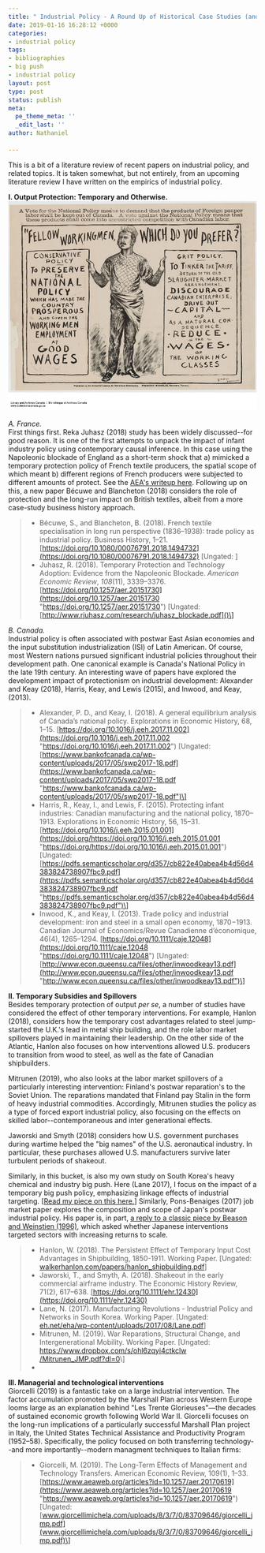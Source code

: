```yaml
---
title: " Industrial Policy - A Round Up of Historical Case Studies (and Beyond)"
date: 2019-01-16 16:28:12 +0000
categories:
- industrial policy
tags:
- bibliographies
- big push
- industrial policy
layout: post
type: post
status: publish
meta:
  pe_theme_meta: ''
  _edit_last: ''
author: Nathaniel

---
```

This is a bit of a literature review of recent papers on industrial policy, and related topics. It is taken somewhat, but not entirely, from an upcoming literature review I have written on the empirics of industrial policy.

**I. Output Protection: Temporary and Otherwise.**  
![](/uploads/2019/01/17/e010782410-v8.jpg)

_A. France._  
First things first. Reka Juhasz (2018) study has been widely discussed--for good reason. It is one of the first attempts to unpack the impact of infant industry policy using contemporary causal inference. In this case using the Napoleonic blockade of England as a short-term shock that a) mimicked a temporary protection policy of French textile producers, the spatial scope of which meant b) different regions of French producers were subjected to different amounts of protect. See the [AEA's writeup here](https://www.aeaweb.org/research/infant-industry-napoleonic-blockade). Following up on this, a new paper Bécuwe and Blancheton (2018) considers the role of protection and the long-run impact on British textiles, albeit from a more case-study business history approach.

> * Bécuwe, S., and Blancheton, B. (2018). French textile specialisation in long run perspective (1836–1938): trade policy as industrial policy. Business History, 1–21. [https://doi.org/10.1080/00076791.2018.1494732](https://doi.org/10.1080/00076791.2018.1494732) \[Ungated: \]
> * Juhasz, R. (2018). Temporary Protection and Technology Adoption: Evidence from the Napoleonic Blockade. _American Economic Review_, _108_(11), 3339–3376. [https://doi.org/10.1257/aer.20151730](https://doi.org/10.1257/aer.20151730 "https://doi.org/10.1257/aer.20151730") \[Ungated: [http://www.rjuhasz.com/research/juhasz_blockade.pdf]()\]

_B. Canada._  
Industrial policy is often associated with postwar East Asian economies and the input substitution industrialization (ISI) of Latin American. Of course, most Western nations pursued significant industrial policies throughout their development path. One canonical example is Canada's National Policy in the late 19th century. An interesting wave of papers have explored the development impact of protectionism on industrial development: Alexander and Keay (2018), Harris, Keay, and Lewis (2015), and Inwood, and Keay, (2013).

> * Alexander, P. D., and Keay, I. (2018). A general equilibrium analysis of Canada’s national policy. Explorations in Economic History, 68, 1–15. [https://doi.org/10.1016/j.eeh.2017.11.002](https://doi.org/10.1016/j.eeh.2017.11.002 "https://doi.org/10.1016/j.eeh.2017.11.002") \[Ungated: [https://www.bankofcanada.ca/wp-content/uploads/2017/05/swp2017-18.pdf](https://www.bankofcanada.ca/wp-content/uploads/2017/05/swp2017-18.pdf "https://www.bankofcanada.ca/wp-content/uploads/2017/05/swp2017-18.pdf")\]
> * Harris, R., Keay, I., and Lewis, F. (2015). Protecting infant industries: Canadian manufacturing and the national policy, 1870–1913. Explorations in Economic History, 56, 15–31. [https://doi.org/10.1016/j.eeh.2015.01.001](https://doi.org/https://doi.org/10.1016/j.eeh.2015.01.001 "https://doi.org/https://doi.org/10.1016/j.eeh.2015.01.001") \[Ungated: [https://pdfs.semanticscholar.org/d357/cb822e40abea4b4d56d4383824738907fbc9.pdf](https://pdfs.semanticscholar.org/d357/cb822e40abea4b4d56d4383824738907fbc9.pdf "https://pdfs.semanticscholar.org/d357/cb822e40abea4b4d56d4383824738907fbc9.pdf")\]
> * Inwood, K., and Keay, I. (2013). Trade policy and industrial development: iron and steel in a small open economy, 1870−1913. Canadian Journal of Economics/Revue Canadienne d’économique, 46(4), 1265–1294. [https://doi.org/10.1111/caje.12048](https://doi.org/10.1111/caje.12048 "https://doi.org/10.1111/caje.12048") \[Ungated: [http://www.econ.queensu.ca/files/other/inwoodkeay13.pdf](http://www.econ.queensu.ca/files/other/inwoodkeay13.pdf "http://www.econ.queensu.ca/files/other/inwoodkeay13.pdf")\]

**II. Temporary Subsidies and Spillovers**  
Besides temporary protection of output _per se_, a number of studies have considered the effect of other temporary interventions. For example, Hanlon (2018), considers how the temporary cost advantages related to steel jump-started the U.K.'s lead in metal ship building, and the role labor market spillovers played in maintaining their leadership. On the other side of the Atlantic, Hanlon also focuses on how interventions allowed U.S. producers to transition from wood to steel, as well as the fate of Canadian shipbuilders.

Mitrunen (2019), who also looks at the labor market spillovers of a particularly interesting intervention: Finland's postwar reparation's to the Soviet Union. The reparations mandated that Finland pay Stalin in the form of heavy industrial commodities. Accordingly, Mitrunen studies the policy as a type of forced export industrial policy, also focusing on the effects on skilled labor--contemporaneous and inter generational effects.

Jaworski and Smyth (2018) considers how U.S. government purchases during wartime helped the "big names" of the U.S. aeronautical industry. In particular, these purchases allowed U.S. manufacturers survive later turbulent periods of shakeout.

Similarly, in this bucket, is also my own study on South Korea's heavy chemical and industry big push. Here (Lane 2017), I focus on the impact of a temporary big push policy, emphasizing linkage effects of industrial targeting. \[[Read my piece on this here.](https://voxdev.org/topic/firms-trade/manufacturing-revolutions-role-industrial-policy-south-korea-s-industrialisation)\] Similarly, Pons-Benaiges (2017) job market paper explores the composition and scope of Japan's postwar industrial policy. His paper is, in part, [a reply to a classic piece by Beason and Weinstien (1996)](https://econpapers.repec.org/article/tprrestat/v_3a78_3ay_3a1996_3ai_3a2_3ap_3a286-95.htm), which asked whether Japanese interventions targeted sectors with increasing returns to scale.

> * Hanlon, W. (2018). The Persistent Effect of Temporary Input Cost Advantages in Shipbuilding, 1850-1911. Working Paper. \[Ungated: [walkerhanlon.com/papers/hanlon_shipbuilding.pdf](walkerhanlon.com/papers/hanlon_shipbuilding.pdf)\]
> * Jaworski, T., and Smyth, A. (2018). Shakeout in the early commercial airframe industry. The Economic History Review, 71(2), 617–638. [https://doi.org/10.1111/ehr.12430](https://doi.org/10.1111/ehr.12430)
> * Lane, N. (2017). Manufacturing Revolutions - Industrial Policy and Networks in South Korea. Working Paper. \[Ungated: [eh.net/eha/wp-content/uploads/2017/08/Lane.pdf]()\]
> * Mitrunen, M. (2019). War Reparations, Structural Change, and Intergenerational Mobility. Working Paper. \[Ungated: [https://www.dropbox.com/s/ohl6zqyi4ctkclw  
>   /Mitrunen_JMP.pdf?dl=0](https://www.dropbox.com/s/ohl6zqyi4ctkclw/Mitrunen_JMP.pdf?dl=0 "https://www.dropbox.com/s/ohl6zqyi4ctkclw/Mitrunen_JMP.pdf?dl=0")\]
> * 

**III. Managerial and technological interventions**  
Giorcelli (2019) is a fantastic take on a large industrial intervention. The factor accumulation promoted by the Marshall Plan across Western Europe looms large as an explanation behind "Les Trente Glorieuses"—the decades of sustained economic growth following World War II. Giorcelli focuses on the long-run implications of a particularly successful Marshall Plan project in Italy, the United States Technical Assistance and Productivity Program (1952–58). Specifically, the policy focused on both transferring technology--and more importantly--modern managment techniques to Italian firms:

> * Giorcelli, M. (2019). The Long-Term Effects of Management and Technology Transfers. American Economic Review, 109(1), 1–33. [https://www.aeaweb.org/articles?id=10.1257/aer.20170619](https://www.aeaweb.org/articles?id=10.1257/aer.20170619 "https://www.aeaweb.org/articles?id=10.1257/aer.20170619") \[Ungated: [www.giorcellimichela.com/uploads/8/3/7/0/83709646/giorcelli_jmp.pdf](www.giorcellimichela.com/uploads/8/3/7/0/83709646/giorcelli_jmp.pdf)\]